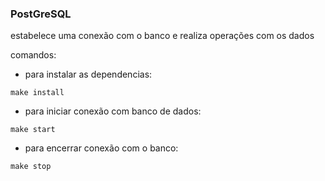 ### PostGreSQL

estabelece uma conexão com o banco e realiza operações com os dados  

comandos:
- para instalar as dependencias:
```
make install
```

- para iniciar conexão com banco de dados:

```
make start
``` 

- para encerrar conexão com o banco:

```
make stop
```
